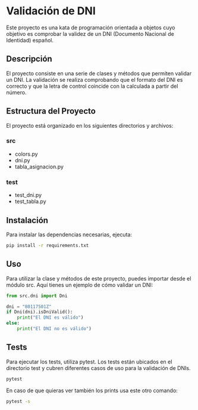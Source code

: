 # Validación de DNI

Este proyecto es una kata de programación orientada a objetos cuyo objetivo es comprobar la validez de un DNI (Documento Nacional de Identidad) español.

## Descripción

El proyecto consiste en una serie de clases y métodos que permiten validar un DNI. La validación se realiza comprobando que el formato del DNI es correcto y que la letra de control coincide con la calculada a partir del número.

## Estructura del Proyecto

El proyecto está organizado en los siguientes directorios y archivos:

### src

- colors.py
- dni.py
- tabla_asignacion.py

### test

- test_dni.py
- test_tabla.py


## Instalación

Para instalar las dependencias necesarias, ejecuta:

```sh
pip install -r requirements.txt
```

## Uso
Para utilizar la clase y métodos de este proyecto, puedes importar desde el módulo src. Aquí tienes un ejemplo de cómo validar un DNI:

```python
from src.dni import Dni

dni = "80117501Z"
if Dni(dni).isDniValid():
    print("El DNI es válido")
else:
    print("El DNI no es válido")
```

## Tests

Para ejecutar los tests, utiliza pytest. Los tests están ubicados en el directorio test y cubren diferentes casos de uso para la validación de DNIs.

```sh
pytest
```

En caso de que quieras ver también los prints usa este otro comando:
```sh
pytest -s
```


